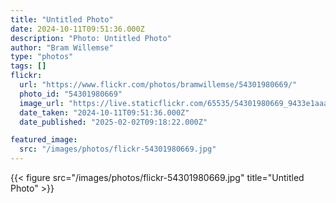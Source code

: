 ```yaml
---
title: "Untitled Photo"
date: 2024-10-11T09:51:36.000Z
description: "Photo: Untitled Photo"
author: "Bram Willemse"
type: "photos"
tags: []
flickr:
  url: "https://www.flickr.com/photos/bramwillemse/54301980669/"
  photo_id: "54301980669"
  image_url: "https://live.staticflickr.com/65535/54301980669_9433e1aaab_h.jpg"
  date_taken: "2024-10-11T09:51:36.000Z"
  date_published: "2025-02-02T09:18:22.000Z"

featured_image:
  src: "/images/photos/flickr-54301980669.jpg"
---
```


{{< figure src="/images/photos/flickr-54301980669.jpg" title="Untitled Photo" >}}
